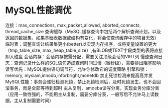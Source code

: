 MySQL性能调优
===
连接：max_connections, max_packet_allowed, aborted_connects, thread_cache_size
查询缓存（MySQL缓存查询中包括两个解析查询计划，以及返回的数据集，如果基础表数据或结构有变化，将会使查询缓存中的项目无效）
临时表：调整查询让结果集更小(better)以实现内存排序，或将变量设置的更大（tmp_table_size, max_heap_table_size）,有BLOB或TEXT字段类型的表将直接卸入磁盘
会话内存：会话内存按需分配，需要关注顶级会话的VIRT列
慢速查询日志：查询记录什么样的SQL语句造成查询时间过慢（微秒级），需要排出阻塞影响
读写优先：MySQL提供语句调节符，允许你修改它的调度策略
引擎和锁：memory, mysiam,innodb,inforbright,monetdb
禁止死锁检测来提高高并发MySQL性能：事务会递归检测死锁，禁止死锁检测后，及时死锁发生，也不会回滚事务，而是全部等待到超时
主从复制，amoeba读写分离，实现业务分库分表（应用一致性强的，不能用主从复制，需要分库分表，一般写后不允许马上读数据，主从复制需要时间）